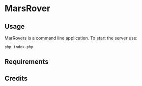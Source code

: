 # MarsRover

## Usage

MarRovers is a command line application. To start the server use:

```
php index.php
```

## Requirements

## Credits
